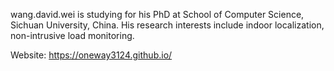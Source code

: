 
wang.david.wei is studying for his PhD at School of Computer Science, Sichuan University, China. His research interests include indoor localization, non-intrusive load monitoring.


Website: https://oneway3124.github.io/

<!--
**oneway3124/oneway3124** is a ✨ _special_ ✨ repository because its `README.md` (this file) appears on your GitHub profile.

Here are some ideas to get you started:

- 🔭 I’m currently working on ...
- 🌱 I’m currently learning ...
- 👯 I’m looking to collaborate on ...
- 🤔 I’m looking for help with ...
- 💬 Ask me about ...
- 📫 How to reach me: ...
- 😄 Pronouns: ...
- ⚡ Fun fact: ...
-->
